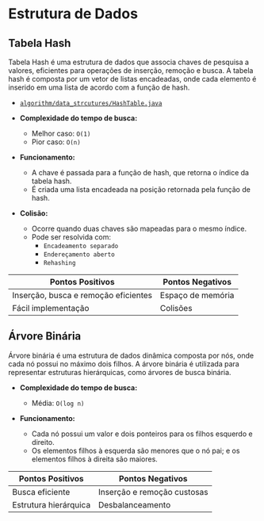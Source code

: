 # Estrutura de Dados

## Tabela Hash
Tabela Hash é uma estrutura de dados que associa chaves de pesquisa a valores, eficientes para operações de inserção, remoção e busca. A tabela hash é composta por um vetor de listas encadeadas, onde cada elemento é inserido em uma lista de acordo com a função de hash.

- [`algorithm/data_strcutures/HashTable.java`](https://github.com/lauramoroni/ED1/tree/main/algorithm/data_structures/HashTable.java)

- **Complexidade do tempo de busca:**
  - Melhor caso: `O(1)`
  - Pior caso: `O(n)`

- **Funcionamento:**
   - A chave é passada para a função de hash, que retorna o índice da tabela hash.
   - É criada uma lista encadeada na posição retornada pela função de hash.

- **Colisão:**
   - Ocorre quando duas chaves são mapeadas para o mesmo índice.
   - Pode ser resolvida com:
     - `Encadeamento separado`
     - `Endereçamento aberto`
     - `Rehashing`
   
| Pontos Positivos | Pontos Negativos |
|------------------|------------------|
| Inserção, busca e remoção eficientes | Espaço de memória |
| Fácil implementação | Colisões |

## Árvore Binária
Árvore binária é uma estrutura de dados dinâmica composta por nós, onde cada nó possui no máximo dois filhos. A árvore binária é utilizada para representar estruturas hierárquicas, como árvores de busca binária.

- **Complexidade do tempo de busca:**
  - Média: `O(log n)`

- **Funcionamento:**
   - Cada nó possui um valor e dois ponteiros para os filhos esquerdo e direito.
   - Os elementos filhos à esquerda são menores que o nó pai; e os elementos filhos à direita são maiores.

| Pontos Positivos | Pontos Negativos |
|------------------|------------------|
| Busca eficiente | Inserção e remoção custosas |
| Estrutura hierárquica | Desbalanceamento |